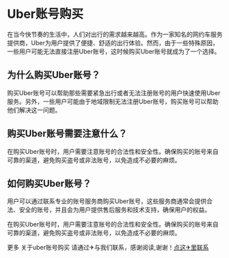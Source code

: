 # Uber账号购买

在当今快节奏的生活中，人们对出行的需求越来越高。作为一家知名的网约车服务提供商，Uber为用户提供了便捷、舒适的出行体验。然而，由于一些特殊原因，一些用户可能无法直接注册Uber账号，这时候购买Uber账号就成为了一个选择。

## 为什么购买Uber账号？

购买Uber账号可以帮助那些需要紧急出行或者无法注册账号的用户快速使用Uber服务。另外，一些用户可能由于地域限制无法注册Uber账号，购买账号可以帮助他们解决这一问题。

## 购买Uber账号需要注意什么？

在购买Uber账号时，用户需要注意账号的合法性和安全性。确保购买的账号来自可靠的渠道，避免购买盗号或非法账号，以免造成不必要的麻烦。

## 如何购买Uber账号？

用户可以通过联系专业的账号服务商购买Uber账号，这些服务商通常会提供合法、安全的账号，并且会为用户提供售后服务和技术支持，确保用户的权益。

在购买Uber账号时，用户需要注意账号的合法性和安全性。确保购买的账号来自可靠的渠道，避免购买盗号或非法账号，以免造成不必要的麻烦。

更多 关于uber账号购买 请通过✈与我们联系，感谢阅读,谢谢！[点这✈里联系](https://a.k02.cc)